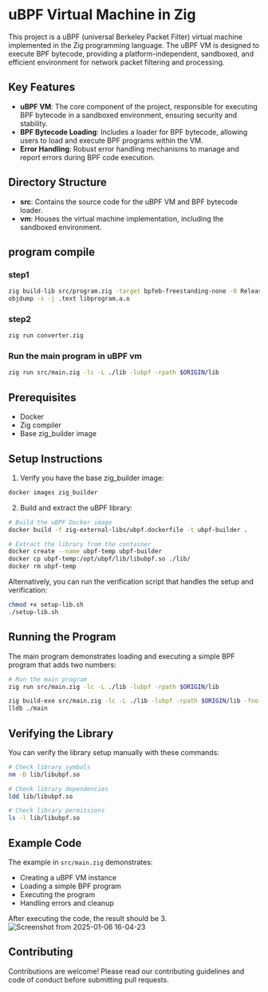 # uBPF Virtual Machine in Zig

This project is a uBPF (universal Berkeley Packet Filter) virtual machine implemented in the Zig programming language. The uBPF VM is designed to execute BPF bytecode, providing a platform-independent, sandboxed, and efficient environment for network packet filtering and processing.

## Key Features

- **uBPF VM**: The core component of the project, responsible for executing BPF bytecode in a sandboxed environment, ensuring security and stability.
- **BPF Bytecode Loading**: Includes a loader for BPF bytecode, allowing users to load and execute BPF programs within the VM.
- **Error Handling**: Robust error handling mechanisms to manage and report errors during BPF code execution.

## Directory Structure

- **src**: Contains the source code for the uBPF VM and BPF bytecode loader.
- **vm**: Houses the virtual machine implementation, including the sandboxed environment.

## program  compile

### step1 
```bash
zig build-lib src/program.zig -target bpfeb-freestanding-none -O ReleaseFast
objdump -s -j .text libprogram.a.o
```
### step2
```bash
zig run converter.zig  
```
### Run the main program in uBPF vm
```bash
zig run src/main.zig -lc -L ./lib -lubpf -rpath $ORIGIN/lib
```

## Prerequisites

- Docker
- Zig compiler
- Base zig_builder image

## Setup Instructions

1. Verify you have the base zig_builder image:
```bash
docker images zig_builder
```

2. Build and extract the uBPF library:
```bash
# Build the uBPF Docker image
docker build -f zig-external-libs/ubpf.dockerfile -t ubpf-builder .

# Extract the library from the container
docker create --name ubpf-temp ubpf-builder
docker cp ubpf-temp:/opt/ubpf/lib/libubpf.so ./lib/
docker rm ubpf-temp
```

Alternatively, you can run the verification script that handles the setup and verification:
```bash
chmod +x setup-lib.sh
./setup-lib.sh
```

## Running the Program

The main program demonstrates loading and executing a simple BPF program that adds two numbers:

```bash
# Run the main program
zig run src/main.zig -lc -L ./lib -lubpf -rpath $ORIGIN/lib

zig build-exe src/main.zig -lc -L ./lib -lubpf -rpath $ORIGIN/lib -fno-strip
lldb ./main
```

## Verifying the Library

You can verify the library setup manually with these commands:

```bash
# Check library symbols
nm -D lib/libubpf.so

# Check library dependencies
ldd lib/libubpf.so

# Check library permissions
ls -l lib/libubpf.so
```

## Example Code

The example in `src/main.zig` demonstrates:
- Creating a uBPF VM instance
- Loading a simple BPF program
- Executing the program
- Handling errors and cleanup
 

After executing the code, the result should be 3.
![Screenshot from 2025-01-06 16-04-23](https://github.com/user-attachments/assets/83cd3fbc-c714-402a-b890-f6670056449e)


 
## Contributing

Contributions are welcome! Please read our contributing guidelines and code of conduct before submitting pull requests.